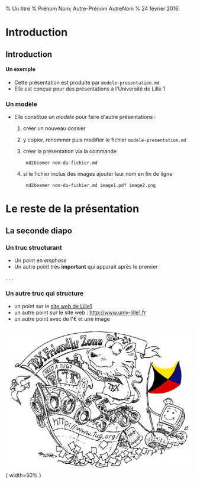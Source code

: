 % Un titre
% Prénom Nom; Autre-Prénom AutreNom
% 24 février 2016

# Introduction

## Introduction

#### Un exemple

- Cette présentation est produite par `modele-presentation.md`
- Elle est conçue pour des présentations à l'Université de Lille 1

### Un modèle

- Elle constitue un *modèle* pour faire d'autre présentations :
    1. créer un nouveau dossier
    2. y copier, renommer puis modifier le fichier `modele-presentation.md`
    3. créer la présentation via la commande

            md2beamer nom-du-fichier.md

    4. si le fichier inclus des images ajouter leur nom en fin de ligne

            md2beamer nom-du-fichier.md image1.pdf image2.png

# Le reste de la présentation

## La seconde diapo

### Un truc structurant

- Un point en *emphase*
- Un autre point très **important** qui apparait après le premier

. . .

### Un autre truc qui structure

- un point sur le [site web de Lille1](http://www.univ-lille1.fr)
- un autre point sur le site web : <http://www.univ-lille1.fr>
- un autre point avec de l'€ et une image

![TeX Friendly zone](tex-friendly-zone.jpg){ width=50% }

